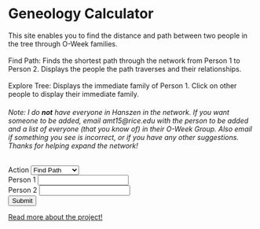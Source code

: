 <html>
<head>
    <h1>Geneology Calculator</h1>
</head>
<body>
<p>This site enables you to find the distance and path between two people in the tree through O-Week families.
<br><br>
Find Path: Finds the shortest path through the network from Person 1 to Person 2. Displays the people the path traverses and their relationships.
<br><br>
Explore Tree: Displays the immediate family of Person 1. Click on other people to display their immediate family.
</p>
<h6>Note: I do <strong>not</strong> have everyone in Hanszen in the network. If you want someone to be added, email amt15@rice.edu with the person to be added and a list of everyone (that you know of) in their O-Week Group. Also email if something you see is incorrect, or if you have any other suggestions. Thanks for helping expand the network!</h6>
    <form>
        <div>
            <label>Action</label>
            <select name="action" id="action">
                <option id="find-path" value="find-path">Find Path</option>
                <option id="explore-tree" value="explore-tree">Explore Tree</option>
            </select>
        </div>
        <div>
            <label for="person1name">Person 1</label>
            <input type="text" id="person1name" name="person1name" list="people">
        </div>
        <div>
            <label for="person2name">Person 2</label>
            <input type="text" id="person2name" name="person2name" list="people">
        </div>
        <div>
            <button type="button" onclick="doStuff()">Submit</button>
            <script>
                function doStuff() {
                    var action = document.getElementById("action").value
                    var person1 = document.getElementById("person1name").value
                    var person2 = document.getElementById("person2name").value
                    console.log([action, person1, person2])
                    //document.getElementById("testdisplay").innerHTML = action + " from " + person1 + " to " + person2
                    //document.getElementById("testdisplay").disabled = false
                    if (person1 !== "" && person2 !== "" && action === "find-path") {
                        document.getElementById("pathdisplay").innerHTML = printPath(person1, person2)
                    }
                    if (person1 !== "" && action === "explore-tree") {
                    	document.getElementById("explore").innerHTML = explore(person1)
                    } 
                }
                var data = [
    //2021 O-Week Groups
    [["Alan Tapper", "Chloe Hur", "Leigh Gabriely", "Matthew Zamarripa"], ["Connor Taylor", "Henry Cabrera", "Tony Tan", "Ray Xiang", "Max Kovalchick", "Katherine Jeng", "Yimo Wang", "Tanya Jain", "Gabrielle Allen", "Caroline Tanner"]],
    [["Katie Bablak", "Hope Moustakakis", "Anushka Agrawal", "John Cook"], ["Nitin Reganti", "Warren Rose", "Laura Yee", "Karen Marquez", "Adara Toran", "Aryana Suhartono", "Darius Huang", "Emerson Coronel", "Mark Lopatofsky", "Esha Patel"]],
    [["Marc Armena", "Grace Kneidel", "Khondker Salim", "Charlotte Cohen"], ["Natalie Byron", "Ava White", "Vy Luu", "Priya Tirumala", "David Kurp", "Daniel Stulski", "Taeho Choe", "Kausar Alkaderi", "Ai Bunchatheravate"]],
    [["Julia Englehardt", "Anthony Guzzo", "Corey Donovan", "Sini Koivu"], ["Emily Pena", "Ellie Cha", "Darcey Lonsdale", "Nayna Nambiar", "Sara Price", "Joseph Flores", "Sam Sarver", "Suraj Chandramouli", "Noah Hight"]],
    [["Gia Braddock", "Daniel Rothfusz", "Dylan DuCharme", "Mabel Tang"], ["Maddy Garrity", "Bella Bartos", "Adi Zytek", "Michelle Fox", "Yuin Lu", "Peter Reynolds", "Joseph Liu", "Liam Waite", "Ammar Siddiqi", "Brian Seo"]],
    [["Ben Murdoch", "Aaron Lin", "Sarah Kim", "Victoria Johns"], ["Crystal Unegbu", "Danika Li", "Daniela Covarrubias", "Lauren Hu", "Thara Venkateswaran", "Emery Engling", "Jonathan Seyoum", "Zarek Lu", "Arturo Rodriguez Lopez", "James Belanger"]],
    [["Sadie Siegel", "Madhu Venkatesalu", "Jarrett Prchal", "Arvind Ramesh"], ["Sarah Davidson", "Whitney Ball", "Jo Harikrishna", "Genesis Hahn", "Riya Pagilla", "Marcus Williams", "Lucas Newman", "Jordan Contreras", "Nikhil Samudrala", "Ken Chen"]],
    [["Temi Dada", "Alp Yakici", "Ridhi Gari", "Andrew Li"], ["Stephanie Agu", "Leora Maksoud", "Basma Bedawi", "Kaylah Patel", "Jiwon Han", "Brian Baskin", "Shihab Ahmed", "Kai Cowin", "Hari Gotluru", "Bill Nguyen"]],
    [["Praneel Joshi", "Amanda Mae Ashley", "Shawn Zheng", "Maanvi Thawani"], ["Hannah Son", "Priscilla Ibrahim", "Christina Wong", "Victoria Albanese", "Kenna Dixon", "Will Ramos", "Javi Milagro Caro", "Josh Yu", "Daniel Brown", "Melvin Zarghooni"]],
    [["Claire Xu", "Moses Glickman", "McKenna Tanner", "Carlos Rivera"], ["Claire Brix", "Azhariya Ellis", "Lily Remington", "Hannah Kim", "Christy Deng", "Stephen Xu", "Jay Folmar", "Dillon Akerman", "Jonah Lubin", "Wyatt Cho"]],
    [["Jackie Wu", "Sara Mansfield", "Isabelle Scott", "Jose Oviedo"], ["Lillian Sims", "Emily Wu", "Alison Qiu", "Celeste Colato", "Dylan Grant", "Byron Hart", "Pablo Solano", "Chuck Wells", "David Zhu"]],
    [["Christa Westheimer", "Valentina Osorio", "Bert Odinet", "Juan Rubio"], ["Angelina Puente-Perez", "Julia Hanson", "Laney Schewgman", "Anagha Alapati", "Michelle Pham", "Nathaniel Moriss", "Sebastian Molina", "Ben Montag", "Daniel Zhao"]],
    //2020 O-Week Groups
    [["Alp Yakici", "Amanda Mae Ashley", "Cole Ponsi", "Tessa Schreiber"], ["Alan Tapper", "Brian Lee", "Marc Armena", "Noah Elzner", "Astra Burke", "Reece Lusich", "Valentina Osorio", "Hemish Thakkar", "Jun-Ha Jung"]],
    [["Mason Reece", "Radhika Patel", "Alizay Azeem", "Abby Webb"], ["Kian Robinson", "Alex Holzbach", "Anushka Agrawal", "Ella Price", "Tammy Feng"]],
    [["Syed Shams", "Daniel Wang", "Sara Mansfield", "Cynthia Chen"], ["Yuka Aoyama", "McKenna Tanner", "Arielle Sanford", "Maanvi Thawani", "Corey Donovan", "Jason Nguyen", "Adam He"]],
    [["Amy Lin", "Michelle Martinez", "Izzi Karohl", "Daniel Rothfusz"], ["Arnav Burudgunte", "Sean Cartwright", "Anthony Weeks", "Anna Alves", "Mainavi Reddy", "Shreya Jindall", "Amanda Hogan"]],
    [["Tre Henson", "Dani Knobloch", "Saniya Gayake", "Ben Burstain"], ["Spencer Darwall", "Ryan Mbuashu-Ndip", "Ridhi Gari", "Makayla Brown"]],
    [["Piper Harris", "Anthony Guzzo", "Steven Feng", "Sanjana Krishnan"], ["Andrew Bare", "Jaime Tellez", "Dylan DuCharme", "Colin Lawrence", "Margaret Li", "Elena Carmichael", "Carly Ngo", "Jessica Suh"]],
    [["Juan Serrano", "Lauren Ivory", "Julie Street", "Bianca Chen"], ["Jessica Opsahl-Ong", "Andrew Murray", "Ryan Babe", "Albert Wan", "Tiffany Tang", "Santi Parra-Vargas", "Jose Acuna Valenzuela", "Kaylah Cantu", "Chuk Uzowihe"]],
    [["Vivian Wong", "Ginnie Okafor", "Felix Desimoni", "Bhavana Kunisetty"], [""]],
    [["Rose Click", "Tanuj Prajapati", "Armando Amigon", "Soha Rizvi"], ["Isabelle Williams", "Natalie Pellette", "Izzi Childers", "Shaun Kerry"]],
    [["Lila Frenkel", "Kourtney Kanja", "Bert Odinet", "Makayla Franco"], ["Sarah Kim", "Maggie Han", "Robert Heeter", "Eric Savarese", "Fred Bush", "Khondker Salim", "Ebube Ukabiala"]],
    [["Eric Torres", "Matthew Brun", "Emily Chang", "Nana Mensah-Bosu"], ["Ricardo Robles", "Adam Cohen", "Daniel Cho", "Bruce Xu", "Valerie Elizondo"]],
    [["Shawn Zheng", "Hannah Meeks", "Lexi Ellerbe", "George Liu"], [""]],
    //2019 O-Week Groups
    [["Matthew Brun", "Lisa Shi", "Hannah Vincent", "Andrew Abhikhaled"], ["Katie Bablak", "Kourtney Kanja", "Jesus Galvan", "Kieren Boyd", "Tara Simpson-Sullivan", "Roscoe Bussell", "Bill Qian", "Juan Rubio"]],
    [["Bert Odinet", "Bharathvi Selvan", "Vy Dang", "Shryans Goyal"], ["Andrew Li", "Arvind Ramesh", "Ginny Qian", "Divya Venkatesh", "Ella Hoyt", "Sophia Zhou"]],
    [["Amanda Yang", "Piper Harris", "Nikit Venishetty", "Steffi Halow"], ["CG Marinelli", "Sawyer Archer", "Janya Ram", "Joanna Wang", "Vinay Tummarakota", "Ryan Knightly", "Aurian Maleki"]],
    [["Chris Lee", "Vikram Aggarwal", "Salonee Shah", "Alyson Resnick"], ["Amber Pitre", "Dani Knobloch", "Madhu Venkatesalu", "Andre Wasem", "Can Erdogan", "Truman Archer", "Adam Bobak"]],
    [["Jae Kim", "Caitlin Simcox", "Jeel Mehta", "Nishant Pradhan"], ["Aaron Lin", "Sini Koivu", "Mabel Tang", "Marc Shen"]],
    [["Juan Serrano", "Rose Click", "Chris Villareal", "Sam Fowler"], ["Sara Mansfield", "Ashley Noh", "Sophia Prieto", "Jesus Galvan", "Brett Bussey"]],
    [["Will Ledig", "Esther Choi", "Whitney Jin", "Brandon Chow"], ["Tanuj Prajapati", "Bianca Chen", "Ari Vilker", "Ginnie Okafor", "Alex Elkin", "Luna Cortelezzi", "Jonathan Sheng", "Amanda Dominguez"]]
]
var parentsOf = {}
//prints the parentsOf dictionary
function printParentsOf() {
    for (let child of Object.keys(parentsOf)) {
        console.log(child, parentsOf[child])
    }
}
//tree building functions
//adds a name with parents given by parentsList
function addPerson(source, parentList) {
    parentsOf[source] = parentList
}
//adds sibling as a sibling of refrence
function addSibling(sibling, source) {
    addPerson(sibling, parentsOf[source])
}
//adds the members of siblings as siblings of source
function addSiblings(siblings, source) {
    for (let sibling of siblings.entries()) {
        addSibling(sibling[1], source)
    }
}
//adds parent to source's list of parents
function addParent(parent, source) {
    parentsOf[source].push(parent)
}
//adds an entire O-Week Group
function addOWeekGroup(advisors, newStudents) {
    for (let ns of newStudents) {
        addPerson(ns, advisors)
    }
}
//builds the tree using data from the data.js file
for (let i in data) {
    addOWeekGroup(data[i][0], data[i][1])
}
//other helper functions
//returns the children of source
function getChildren(source) {
    var toReturn = []
    for (let name in parentsOf) {
        for (let i = 0; i < 4; i++) {
            if (source === parentsOf[name][i]) {
                toReturn.push(name)
            }
        }
    }
    return toReturn
}
//returns the parents of source
function getParents(source) {
    if (parentsOf[source]) {
        return parentsOf[source]
    }
    return []
}
//returns the cos of source
function getCos(source) {
    var toReturn = []
    for (let advisingTeam of Object.values(parentsOf)) {
        for (let i = 0; i < 4; i++) {
            if (source === advisingTeam[i]) {
                for (let j = 0; j < 4; j++) {
                    toReturn.push(advisingTeam[j])
                }
            }
        }
    }
    var toReturn2 = []
    for (let advisor of toReturn) {
        if (!toReturn2.includes(advisor) && advisor !== source) {
            toReturn2.push(advisor)
        }
    }
    return toReturn2
}
//returns the siblings of source
function getSiblings(source) {
    var toReturn = []
    if (getParents(source)) {
        for (let name of Object.keys(parentsOf)) {
            if (getParents(source) === getParents(name) && source !== name) {
                toReturn.push(name)
            }
        }
    }
    return toReturn
}
//returns a list of everyone in the tree
function getEveryone() {
    var people = []
    for (let person of Object.keys(parentsOf)) {
        people.push(person)
    }
    for (let advisingTeam of Object.values(parentsOf)) {
        for (let i = 0; i < 4; i++) {
            if (!people.includes(advisingTeam[i])) {
                people.push(advisingTeam[i])
            }
        }
    }
    return people
}
//returns the immediate family of source
function getImmediateFamily(source) {
    return getChildren(source).concat(getParents(source), getCos(source), getSiblings(source))
}
//returns a list of everyone related to source in depth or less steps
//returns the average distance from everyone in tne network
//print functions
//prints everyone
//prints the immediate family of source
function printImmediateFamily(source) {
    for (let i of getImmediateFamily(source).values()) {
        console.log(i)
    }
}
//prints the number of relatives at every depth
//prints the relatives of source that are depth away or less
//prints the number of relatives of source that are depth away or less
//other
//finds the relation between name and source
function findRelation(name, source) {
    for (let parent of getParents(source)) {
        if (name === parent) {
            return "Parent"
        }
    }
    for (let child of getChildren(source)) {
        if (name === child) {
            return "Child"
        }
    }
    for (let sibling of getSiblings(source)) {
        if (name === sibling) {
            return "Sibling"
        }
    }
    for (let co of getCos(source)) {
        if (name === co) {
            return "Co"
        }
    }
}
//returns the distances of everyone and their predecessor from the point of view of source
function BFSMap(source) {
    var q = []
    var dist = {}
    var predecessor = {}
    for (let person in getEveryone()) {
        dist[person] = null
        predecessor[person] = null
    }
    dist[source] = 0
    q.push(source)
    while (q.length > 0) {
        var u = q.shift()
        for (let i in getImmediateFamily(u)) {
            var v = getImmediateFamily(u)[i]
            if (!dist[v]) {
                dist[v] = 1 + dist[u]
                predecessor[v] = u
                q.push(v)
            }
        }
    }
    dist[source] = 0
    predecessor[source] = null
    var toReturn = {}
    for (let person of getEveryone()) {
        toReturn[person] = [dist[person], predecessor[person]]
    }
    return toReturn
}
//finds the shortest path from source to name
function findPath(source, name) {
    var map = BFSMap(source)
    var path = [name]
    while (path[0] !== source) {
        path.unshift(map[path[0]][1])
    }
    return path
}
//web-friendly path printer
function printPath(source, name) {
    var path = findPath(source, name)
    var toReturn = ""
    for (let i = 0; i < path.length - 1; i++) {
        var relation = findRelation(path[i], path[i + 1])
        var relText = ""
        if (relation === "Parent") {
        	relText = path[i] + " is " + path[i + 1] + "'s parent"
        }
        if (relation === "Child") {
        	relText = path[i] + " is " + path[i + 1] + "'s child"
        }
        if (relation === "Sibling") {
        	relText = path[i] + " is " + path[i + 1] + "'s sibling"
        }
        if (relation === "Co") {
        	relText = path[i] + " is " + path[i + 1] + "'s co"
        }
        toReturn += relText + "<br>"
    }
    toReturn += "Path length: " + path.length
    return toReturn
}
//finds the distance from source to name
function findDistance(source, name) {
    var map = BFSMap(source)
    return map[name][0]
}
//displays person1 and their immediate family
function explore(person1) {
	var toReturn = "Looking at: " + person1
  if (getParents(person1).length) {
  	toReturn += "<br><br>Parents:"
  	for (let parent of getParents(person1)) {
  		toReturn += "<br>" + parent
  	}
  }
  if (getChildren(person1).length && getChildren(person1)[0]) {
  	toReturn += "<br><br>Children:"
  	for (let child of getChildren(person1)) {
  		if (child) {
   			toReturn += "<br>" + child
    	}
    }
  }
  if (getSiblings(person1).length) {
    toReturn += "<br><br>Siblings:"
    for (let sibling of getSiblings(person1)) {
      toReturn += "<br>" + sibling
    }
  }
  if (getCos(person1).length) {
    toReturn += "<br><br>Cos:"
    for (let co of getCos(person1)) {
      toReturn += "<br>" + co
    }
  }
  return toReturn
}
            </script>
        </div>
        <datalist id="people">
<option value=""></option>
<option value="Aaron Lin"></option>
<option value="Abby Webb"></option>
<option value="Adam Bobak"></option>
<option value="Adam Cohen"></option>
<option value="Adam He"></option>
<option value="Adara Toran"></option>
<option value="Adi Zytek"></option>
<option value="Ai Bunchatheravate"></option>
<option value="Alan Tapper"></option>
<option value="Albert Wan"></option>
<option value="Alex Elkin"></option>
<option value="Alex Holzbach"></option>
<option value="Alison Qiu"></option>
<option value="Alizay Azeem"></option>
<option value="Alp Yakici"></option>
<option value="Alyson Resnick"></option>
<option value="Amanda Dominguez"></option>
<option value="Amanda Hogan"></option>
<option value="Amanda Mae Ashley"></option>
<option value="Amanda Yang"></option>
<option value="Amber Pitre"></option>
<option value="Ammar Siddiqi"></option>
<option value="Amy Lin"></option>
<option value="Anagha Alapati"></option>
<option value="Andre Wasem"></option>
<option value="Andrew Abhikhaled"></option>
<option value="Andrew Bare"></option>
<option value="Andrew Li"></option>
<option value="Andrew Murray"></option>
<option value="Angelina Puente-Perez"></option>
<option value="Anna Alves"></option>
<option value="Anthony Guzzo"></option>
<option value="Anthony Weeks"></option>
<option value="Anushka Agrawal"></option>
<option value="Ari Vilker"></option>
<option value="Arielle Sanford"></option>
<option value="Armando Amigon"></option>
<option value="Arnav Burudgunte"></option>
<option value="Arturo Rodriguez Lopez"></option>
<option value="Arvind Ramesh"></option>
<option value="Aryana Suhartono"></option>
<option value="Ashley Noh"></option>
<option value="Astra Burke"></option>
<option value="Aurian Maleki"></option>
<option value="Ava White"></option>
<option value="Azhariya Ellis"></option>
<option value="Basma Bedawi"></option>
<option value="Bella Bartos"></option>
<option value="Ben Burstain"></option>
<option value="Ben Montag"></option>
<option value="Ben Murdoch"></option>
<option value="Bert Odinet"></option>
<option value="Bharathvi Selvan"></option>
<option value="Bianca Chen"></option>
<option value="Bill Nguyen"></option>
<option value="Bill Qian"></option>
<option value="Brandon Chow"></option>
<option value="Brett Bussey"></option>
<option value="Brian Baskin"></option>
<option value="Brian Lee"></option>
<option value="Brian Seo"></option>
<option value="Bruce Xu"></option>
<option value="Byron Hart"></option>
<option value="CG Marinelli"></option>
<option value="Caitlin Simcox"></option>
<option value="Can Erdogan"></option>
<option value="Carlos Rivera"></option>
<option value="Carly Ngo"></option>
<option value="Caroline Tanner"></option>
<option value="Celeste Colato"></option>
<option value="Charlotte Cohen"></option>
<option value="Chloe Hur"></option>
<option value="Chris Lee"></option>
<option value="Chris Villareal"></option>
<option value="Christa Westheimer"></option>
<option value="Christina Wong"></option>
<option value="Christy Deng"></option>
<option value="Chuck Wells"></option>
<option value="Chuk Uzowihe"></option>
<option value="Claire Brix"></option>
<option value="Claire Xu"></option>
<option value="Cole Ponsi"></option>
<option value="Colin Lawrence"></option>
<option value="Connor Taylor"></option>
<option value="Corey Donovan"></option>
<option value="Crystal Unegbu"></option>
<option value="Cynthia Chen"></option>
<option value="Dani Knobloch"></option>
<option value="Daniel Brown"></option>
<option value="Daniel Cho"></option>
<option value="Daniel Rothfusz"></option>
<option value="Daniel Stulski"></option>
<option value="Daniel Wang"></option>
<option value="Daniel Zhao"></option>
<option value="Daniela Covarrubias"></option>
<option value="Danika Li"></option>
<option value="Darcey Lonsdale"></option>
<option value="Darius Huang"></option>
<option value="David Kurp"></option>
<option value="David Zhu"></option>
<option value="Dillon Akerman"></option>
<option value="Divya Venkatesh"></option>
<option value="Dylan DuCharme"></option>
<option value="Dylan Grant"></option>
<option value="Ebube Ukabiala"></option>
<option value="Elena Carmichael"></option>
<option value="Ella Hoyt"></option>
<option value="Ella Price"></option>
<option value="Ellie Cha"></option>
<option value="Emerson Coronel"></option>
<option value="Emery Engling"></option>
<option value="Emily Chang"></option>
<option value="Emily Pena"></option>
<option value="Emily Wu"></option>
<option value="Eric Savarese"></option>
<option value="Eric Torres"></option>
<option value="Esha Patel"></option>
<option value="Esther Choi"></option>
<option value="Fred Bush"></option>
<option value="Gabrielle Allen"></option>
<option value="Genesis Hahn"></option>
<option value="George Liu"></option>
<option value="Gia Braddock"></option>
<option value="Ginnie Okafor"></option>
<option value="Ginny Qian"></option>
<option value="Grace Kneidel"></option>
<option value="Hannah Kim"></option>
<option value="Hannah Meeks"></option>
<option value="Hannah Son"></option>
<option value="Hannah Vincent"></option>
<option value="Hari Gotluru"></option>
<option value="Hemish Thakkar"></option>
<option value="Henry Cabrera"></option>
<option value="Hope Moustakakis"></option>
<option value="Isabelle Scott"></option>
<option value="Isabelle Williams"></option>
<option value="Izzi Childers"></option>
<option value="Izzi Karohl"></option>
<option value="Jackie Wu"></option>
<option value="Jae Kim"></option>
<option value="Jaime Tellez"></option>
<option value="James Belanger"></option>
<option value="Janya Ram"></option>
<option value="Jarrett Prchal"></option>
<option value="Jason Nguyen"></option>
<option value="Javi Milagro Caro"></option>
<option value="Jay Folmar"></option>
<option value="Jeel Mehta"></option>
<option value="Jessica Opsahl-Ong"></option>
<option value="Jessica Suh"></option>
<option value="Jesus Galvan"></option>
<option value="Jiwon Han"></option>
<option value="Jo Harikrishna"></option>
<option value="Joanna Wang"></option>
<option value="John Cook"></option>
<option value="Jonah Lubin"></option>
<option value="Jonathan Seyoum"></option>
<option value="Jonathan Sheng"></option>
<option value="Jordan Contreras"></option>
<option value="Jose Acuna Valenzuela"></option>
<option value="Jose Oviedo"></option>
<option value="Joseph Flores"></option>
<option value="Joseph Liu"></option>
<option value="Josh Yu"></option>
<option value="Juan Rubio"></option>
<option value="Juan Serrano"></option>
<option value="Julia Englehardt"></option>
<option value="Julia Hanson"></option>
<option value="Julie Street"></option>
<option value="Jun-Ha Jung"></option>
<option value="Kai Cowin"></option>
<option value="Karen Marquez"></option>
<option value="Katherine Jeng"></option>
<option value="Katie Bablak"></option>
<option value="Kausar Alkaderi"></option>
<option value="Kaylah Cantu"></option>
<option value="Kaylah Patel"></option>
<option value="Ken Chen"></option>
<option value="Kenna Dixon"></option>
<option value="Khondker Salim"></option>
<option value="Kian Robinson"></option>
<option value="Kieren Boyd"></option>
<option value="Kourtney Kanja"></option>
<option value="Laney Schewgman"></option>
<option value="Laura Yee"></option>
<option value="Lauren Hu"></option>
<option value="Lauren Ivory"></option>
<option value="Leigh Gabriely"></option>
<option value="Leora Maksoud"></option>
<option value="Lexi Ellerbe"></option>
<option value="Liam Waite"></option>
<option value="Lila Frenkel"></option>
<option value="Lillian Sims"></option>
<option value="Lily Remington"></option>
<option value="Lisa Shi"></option>
<option value="Lucas Newman"></option>
<option value="Luna Cortelezzi"></option>
<option value="Maanvi Thawani"></option>
<option value="Mabel Tang"></option>
<option value="Maddy Garrity"></option>
<option value="Madhu Venkatesalu"></option>
<option value="Maggie Han"></option>
<option value="Mainavi Reddy"></option>
<option value="Makayla Brown"></option>
<option value="Makayla Franco"></option>
<option value="Marc Armena"></option>
<option value="Marc Shen"></option>
<option value="Marcus Williams"></option>
<option value="Margaret Li"></option>
<option value="Mark Lopatofsky"></option>
<option value="Mason Reece"></option>
<option value="Matthew Brun"></option>
<option value="Matthew Zamarripa"></option>
<option value="Max Kovalchick"></option>
<option value="McKenna Tanner"></option>
<option value="Melvin Zarghooni"></option>
<option value="Michelle Fox"></option>
<option value="Michelle Martinez"></option>
<option value="Michelle Pham"></option>
<option value="Moses Glickman"></option>
<option value="Nana Mensah-Bosu"></option>
<option value="Natalie Byron"></option>
<option value="Natalie Pellette"></option>
<option value="Nathaniel Moriss"></option>
<option value="Nayna Nambiar"></option>
<option value="Nikhil Samudrala"></option>
<option value="Nikit Venishetty"></option>
<option value="Nishant Pradhan"></option>
<option value="Nitin Reganti"></option>
<option value="Noah Elzner"></option>
<option value="Noah Hight"></option>
<option value="Pablo Solano"></option>
<option value="Peter Reynolds"></option>
<option value="Piper Harris"></option>
<option value="Praneel Joshi"></option>
<option value="Priscilla Ibrahim"></option>
<option value="Priya Tirumala"></option>
<option value="Radhika Patel"></option>
<option value="Ray Xiang"></option>
<option value="Reece Lusich"></option>
<option value="Ricardo Robles"></option>
<option value="Ridhi Gari"></option>
<option value="Riya Pagilla"></option>
<option value="Robert Heeter"></option>
<option value="Roscoe Bussell"></option>
<option value="Rose Click"></option>
<option value="Ryan Babe"></option>
<option value="Ryan Knightly"></option>
<option value="Ryan Mbuashu-Ndip"></option>
<option value="Sadie Siegel"></option>
<option value="Salonee Shah"></option>
<option value="Sam Fowler"></option>
<option value="Sam Sarver"></option>
<option value="Saniya Gayake"></option>
<option value="Sanjana Krishnan"></option>
<option value="Santi Parra-Vargas"></option>
<option value="Sara Mansfield"></option>
<option value="Sara Price"></option>
<option value="Sarah Davidson"></option>
<option value="Sarah Kim"></option>
<option value="Sawyer Archer"></option>
<option value="Sean Cartwright"></option>
<option value="Sebastian Molina"></option>
<option value="Shaun Kerry"></option>
<option value="Shawn Zheng"></option>
<option value="Shihab Ahmed"></option>
<option value="Shreya Jindall"></option>
<option value="Shryans Goyal"></option>
<option value="Sini Koivu"></option>
<option value="Soha Rizvi"></option>
<option value="Sophia Prieto"></option>
<option value="Sophia Zhou"></option>
<option value="Spencer Darwall"></option>
<option value="Steffi Halow"></option>
<option value="Stephanie Agu"></option>
<option value="Stephen Xu"></option>
<option value="Steven Feng"></option>
<option value="Suraj Chandramouli"></option>
<option value="Syed Shams"></option>
<option value="Taeho Choe"></option>
<option value="Tammy Feng"></option>
<option value="Tanuj Prajapati"></option>
<option value="Tanya Jain"></option>
<option value="Tara Simpson-Sullivan"></option>
<option value="Temi Dada"></option>
<option value="Tessa Schreiber"></option>
<option value="Thara Venkateswaran"></option>
<option value="Tiffany Tang"></option>
<option value="Tony Tan"></option>
<option value="Tre Henson"></option>
<option value="Truman Archer"></option>
<option value="Valentina Osorio"></option>
<option value="Valerie Elizondo"></option>
<option value="Victoria Albanese"></option>
<option value="Victoria Johns"></option>
<option value="Vikram Aggarwal"></option>
<option value="Vinay Tummarakota"></option>
<option value="Vy Dang"></option>
<option value="Vy Luu"></option>
<option value="Warren Rose"></option>
<option value="Whitney Ball"></option>
<option value="Whitney Jin"></option>
<option value="Will Ledig"></option>
<option value="Will Ramos"></option>
<option value="Wyatt Cho"></option>
<option value="Yimo Wang"></option>
<option value="Yuin Lu"></option>
<option value="Yuka Aoyama"></option>
<option value="Zarek Lu"></option>
        </datalist>
    </form>
    <p id="pathdisplay" disabled></p>
    <p id="explore" disabled></p>
    <a href="./info.md">Read more about the project!</a>
</body>
</html>